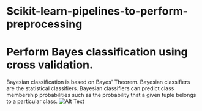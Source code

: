 # Scikit-learn-pipelines-to-perform-preprocessing
# Perform Bayes classification using cross validation.
Bayesian classification is based on Bayes' Theorem. Bayesian classifiers are the statistical classifiers. Bayesian classifiers can predict class membership probabilities such as the probability that a given tuple belongs to a particular class.
![Alt Text](https://hands-on.cloud/wp-content/uploads/2022/01/Implementing-Naive-Bayes-Classification-using-Python.png)
